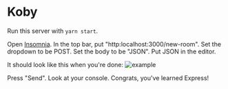 # Koby

Run this server with `yarn start`.

Open [Insomnia](https://insomnia.rest/). In the top bar, put "http:localhost:3000/new-room". Set the dropdown to be POST. Set the body to be "JSON". Put JSON in the editor.

It should look like this when you're done:
![example](https://i.imgur.com/XbLY0N7.png)

Press "Send". Look at your console. Congrats, you've learned Express!
